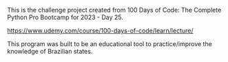 This is the challenge project created from 100 Days of Code: The Complete Python Pro Bootcamp for 2023 - Day 25.

https://www.udemy.com/course/100-days-of-code/learn/lecture/

This program was built to be an educational tool to practice/improve the knowledge of Brazilian states. 
